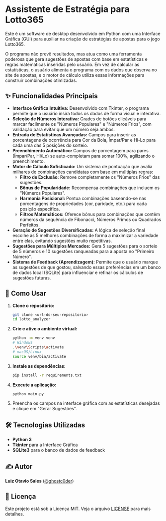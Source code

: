 # Assistente de Estratégia para Lotto365

Este é um software de desktop desenvolvido em Python com uma Interface Gráfica (GUI) para auxiliar na criação de estratégias de apostas para o jogo Lotto365.

O programa não prevê resultados, mas atua como uma ferramenta poderosa que gera sugestões de apostas com base em estatísticas e regras matemáticas inseridas pelo usuário. Em vez de calcular as estatísticas, o usuário alimenta o programa com os dados que observa no site de apostas, e o motor de cálculo utiliza essas informações para construir combinações otimizadas.

## ✨ Funcionalidades Principais

- **Interface Gráfica Intuitiva:** Desenvolvido com Tkinter, o programa permite que o usuário insira todos os dados de forma visual e interativa.
- **Seleção de Números Interativa:** Grades de botões clicáveis para marcar facilmente os "Números Populares" e "Números Frios", com validação para evitar que um número seja ambos.
- **Entrada de Estatísticas Avançadas:** Campos para inserir as porcentagens de ocorrência para Cor da Bola, Ímpar/Par e Hi-Lo para cada uma das 5 posições do sorteio.
- **Preenchimento Automático:** Campos de porcentagem para pares (Ímpar/Par, Hi/Lo) se auto-completam para somar 100%, agilizando o preenchimento.
- **Motor de Cálculo Sofisticado:** Um sistema de pontuação que avalia milhares de combinações candidatas com base em múltiplas regras:
    - **Filtro de Exclusão:** Remove completamente os "Números Frios" das sugestões.
    - **Bônus de Popularidade:** Recompensa combinações que incluem os "Números Populares".
    - **Harmonia Posicional:** Pontua combinações baseando-se nas porcentagens de propriedades (cor, paridade, etc.) para cada posição específica.
    - **Filtros Matemáticos:** Oferece bônus para combinações que contêm números da sequência de Fibonacci, Números Primos ou Quadrados Perfeitos.
- **Geração de Sugestões Diversificadas:** A lógica de seleção final escolhe as 5 melhores combinações de forma a maximizar a variedade entre elas, evitando sugestões muito repetitivas.
- **Sugestões para Múltiplos Mercados:** Gera 5 sugestões para o sorteio de 5 números e 10 sugestões ranqueadas para a aposta no "Primeiro Número".
- **Sistema de Feedback (Aprendizagem):** Permite que o usuário marque as sugestões de que gostou, salvando essas preferências em um banco de dados local (SQLite) para influenciar e refinar os cálculos de sugestões futuras.

## 🚀 Como Usar

1.  **Clone o repositório:**
    ```bash
    git clone <url-do-seu-repositorio>
    cd lotto_analyzer
    ```
2.  **Crie e ative o ambiente virtual:**
    ```bash
    python -m venv venv
    # Windows
    .\venv\Scripts\activate
    # macOS/Linux
    source venv/bin/activate
    ```
3.  **Instale as dependências:**
    ```bash
    pip install -r requirements.txt
    ```
4.  **Execute a aplicação:**
    ```bash
    python main.py
    ```
5.  Preencha os campos na interface gráfica com as estatísticas desejadas e clique em "Gerar Sugestões".

## 🛠️ Tecnologias Utilizadas

- **Python 3**
- **Tkinter** para a Interface Gráfica
- **SQLite3** para o banco de dados de feedback

## ✍️ Autor

**Luiz Otavio Sales** ([@ghostc0der](https://github.com/ghostc0der))

## 📄 Licença

Este projeto está sob a Licença MIT. Veja o arquivo [LICENSE](LICENSE) para mais detalhes.